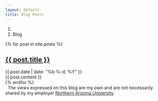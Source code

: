 ```yaml
---
layout: default
title: Blog Posts
---
```


<ol class="breadcrumb">
  <li><a href="/"><i class="fa fa-home"></i></a></li>
  <li class="active">Blog</li>
</ol>

<div>
  <!-- <div class="posts"> -->
    {% for post in site.posts %}
    <div class="post">
    <h2><a href="{{site.baseurl}}{{ post.url }}">{{ post.title }}</a></h2>
    <div class="post-meta">{{ post.date | date: "%b %-d, %Y" }} </div>
    {{ post.content }}
    </div>
    {% endfor %}
  </div>

<div class="alert alert-info" role="alert">
<i class="fa fa-hand-peace-o fa-fw"></i>&nbsp; The views expressed on this blog are my own and are not necessarily shared by my employer <a href="http://nau.edu">Northern Arizona University</a>.
</div>
